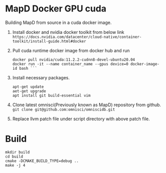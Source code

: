 # MapD Docker GPU cuda
Building MapD from source in a cuda docker image.

1. Install docker and nvidia docker toolkit from below link  
   ```https://docs.nvidia.com/datacenter/cloud-native/container-toolkit/install-guide.html#docker```

2. Pull cuda runtime docker image from docker hub and run  
   ```
   docker pull nvidia/cuda:11.2.2-cudnn8-devel-ubuntu20.04  
   docker run -it --name container_name --gpus device=0 docker-image-id bash ```
   
3. Install necessary packages.
   ```
   apt-get update
   aet-get upgrade
   apt install git build-essential vim
   ```
5. Clone latest omnisci(Previously known as MapD) repository from github.  
   ```git clone git@github.com:omnisci/omniscidb.git```

4. Replace llvm patch file under script directory with above patch file.  

# Build
```
mkdir build  
cd build  
cmake -DCMAKE_BUILD_TYPE=debug ..  
make -j 4  
```
